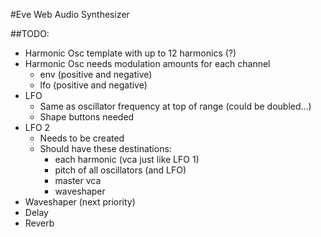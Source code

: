 #Eve Web Audio Synthesizer

##TODO:
* Harmonic Osc template with up to 12 harmonics (?)
* Harmonic Osc needs modulation amounts for each channel
  * env (positive and negative)
  * lfo (positive and negative)
* LFO
  * Same as oscillator frequency at top of range (could be doubled...)
  * Shape buttons needed
* LFO 2
  * Needs to be created
  * Should have these destinations:
    * each harmonic (vca just like LFO 1)
    * pitch of all oscillators (and LFO)
    * master vca
    * waveshaper
* Waveshaper (next priority)
* Delay
* Reverb

